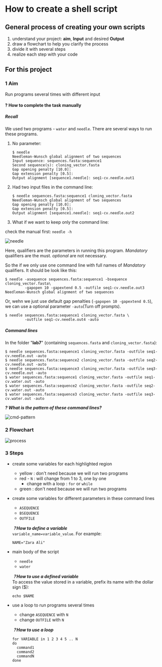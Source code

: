 # How to create a shell script

## General process of creating your own scripts

1. understand your project: **aim**, **Input** and desired **Output**
2. draw a flowchart to help you clarify the process
3. divide it with several steps
4. realize each step with your code


## For this project
### 1 Aim
Run programs several times with different input

#### ? How to complete the task manually
##### Recall

We used two programs - `water` and `needle`. There are several ways to run these programs.

1. No parameter:

    ```
    $ needle
    Needleman-Wunsch global alignment of two sequences
    Input sequence: sequences.fasta:sequence1
    Second sequence(s): cloning_vector.fasta     
    Gap opening penalty [10.0]:
    Gap extension penalty [0.5]:
    Output alignment [sequence1.needle]: seq1-cv.needle.out1
    ```

2. Had two input files in the command line:

    ```
    $ needle sequences.fasta:sequence1 cloning_vector.fasta
    Needleman-Wunsch global alignment of two sequences
    Gap opening penalty [10.0]:
    Gap extension penalty [0.5]:
    Output alignment [sequence1.needle]: seq1-cv.needle.out2
    ```

3. What if we want to keep only the command line:

  check the manual first: `needle -h`

![needle](/Users/ruby/Desktop/needle_h.png)

Here, qualifiers are the parameters in running this program.
*Mandatory* qualifiers are the must. *optional* are not necessary.

So the if we only use one command line with full names of *Mandatory* qualifiers. It should be look like this:

```
$ needle -asequence sequences.fasta:sequence1 -bsequence cloning_vector.fasta\
         -gapopen 10 -gapextend 0.5 -outfile seq1-cv.needle.out3
Needleman-Wunsch global alignment of two sequences
```

Or, wehn we just use default gap penalties (`-gapopen 10 -gapextend 0.5`), we can use a optional parameter `-auto`(Turn off prompts).

```
$ needle sequences.fasta:sequence1 cloning_vector.fasta \
         -outfile seq1-cv.needle.out4 -auto
```

##### Command lines

In the folder "**lab7**" (containing `sequences.fasta` and `cloning_vector.fasta`):

```
$ needle sequences.fasta:sequence1 cloning_vector.fasta -outfile seq1-cv.needle.out -auto
$ needle sequences.fasta:sequence2 cloning_vector.fasta -outfile seq2-cv.needle.out -auto
$ needle sequences.fasta:sequence3 cloning_vector.fasta -outfile seq3-cv.needle.out -auto
$ water sequences.fasta:sequence1 cloning_vector.fasta -outfile seq1-cv.water.out -auto
$ water sequences.fasta:sequence2 cloning_vector.fasta -outfile seq2-cv.water.out -auto
$ water sequences.fasta:sequence3 cloning_vector.fasta -outfile seq3-cv.water.out -auto
```

***? What is the pattern of these command lines?***

![cmd-pattern](/Users/ruby/Desktop/pattern.png)

### 2 Flowchart
![process](/Users/ruby/Desktop/process_dr.png)

### 3 Steps

+ create some variables for each highlighted region
  - yellow : don't need because we will run two programs
  - red - `N` : will change from 1 to 3, one by one
    - change with a loop : `for` or `while`
  - green : don't need because we will run two programs

+ create some variables for different parameters in these command lines
  - `ASEQUENCE`
  - `BSEQUENCE`
  - `OUTFILE`

  ***？How to define a variable***  
  `variable_name=variable_value`. For example:
  ```
  NAME="Zara Ali"
  ```  

+ main body of the script
  - `needle`
  - `water`

  ***？How to use a defined variable***  
  To access the value stored in a variable, prefix its name with the dollar sign ($):
  ```
  echo $NAME
  ```

+ use a loop to run programs several times
  - change `ASEQUENCE` with `N`
  - change `OUTFILE` with `N`

  ***？How to use a loop***  
  ```
  for VARIABLE in 1 2 3 4 5 .. N
  do
    command1
    command2
    commandN
  done
  ```
